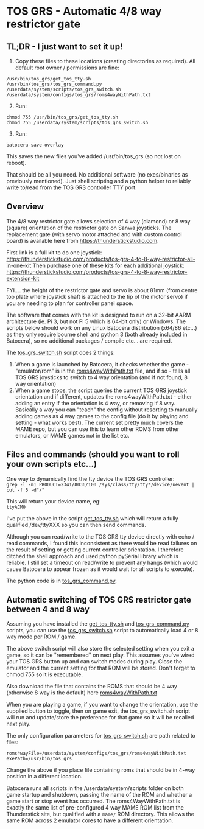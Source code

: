 # TOS GRS - Automatic 4/8 way restrictor gate

## TL;DR - I just want to set it up!

1.  Copy these files to these locations (creating directories as required). All default root owner / permissions are fine:
```
/usr/bin/tos_grs/get_tos_tty.sh
/usr/bin/tos_grs/tos_grs_command.py
/userdata/system/scripts/tos_grs_switch.sh
/userdata/system/configs/tos_grs/roms4wayWithPath.txt
```  
2. Run:  
```
chmod 755 /usr/bin/tos_grs/get_tos_tty.sh
chmod 755 /userdata/system/scripts/tos_grs_switch.sh
```  

3. Run:
```
batocera-save-overlay
```  
This saves the new files you've added /usr/bin/tos_grs (so not lost on reboot).  

That should be all you need. No additional software (no exes/binaries as previously mentioned). Just shell scripting and a python helper to reliably write to/read from the TOS GRS controller TTY port.  

## Overview

The 4/8 way restrictor gate allows selection of 4 way (diamond) or 8 way (square) orientation of the restrictor gate on Sanwa joysticks.  The replacement gate (with servo motor attached and with custom control board) is available here from https://thunderstickstudio.com.

First link is a full kit to do one joystick: https://thunderstickstudio.com/products/tos-grs-4-to-8-way-restrictor-all-in-one-kit
Then purchase one of these kits for each additional joystick: https://thunderstickstudio.com/products/tos-grs-4-to-8-way-restrictor-extension-kit

FYI.... the height of the restrictor gate and servo is about 81mm (from centre top plate where joystick shaft is attached to the tip of the motor servo) if you are needing to plan for controller panel space.

The software that comes with the kit is designed to run on a 32-bit AARM architecture (ie. Pi 3, but not Pi 5 which is 64-bit only) or Windows.  The scripts below should work on any Linux Batocera distribution (x64/86 etc...) as they only require bourne shell and python 3 (both already included in Batocera), so no additional packages / compile etc... are required.

The [tos_grs_switch.sh](https://github.com/DaveBullet1050/BatoceraHelpers/blob/main/userdata/system/scripts/tos_grs_switch.sh) script does 2 things:
1. When a game is launched by Batocera, it checks whether the game - "emulator/rom" is in the [roms4wayWithPath.txt](https://github.com/DaveBullet1050/BatoceraHelpers/blob/main/userdata/system/configs/tos_grs/roms4wayWithPath.txt) file, and if so - tells all  TOS GRS joysticks to switch to 4 way orientation (and if not found, 8 way orientation)  
2. When a game stops, the script queries the current TOS GRS joystick orientation and if different, updates the roms4wayWithPath.txt - either adding an entry if the orientation is 4 way, or removing if 8 way. Basically a way you can "teach" the config without resorting to manually adding games as 4 way games to the config file (do it by playing and setting - what works best).  The current set pretty much covers the MAME repo, but you can use this to learn other ROMS from other emulators, or MAME games not in the list etc.  

## Files and commands (should you want to roll your own scripts etc...)

One way to dynamically find the tty device the TOS GRS controller:  
`grep -l -m1 PRODUCT=2341/8036/100 /sys/class/tty/tty*/device/uevent | cut -f 5 -d"/"`  

This will return your device name, eg:  
`ttyACM0`  

I've put the above in the script [get_tos_tty.sh](https://github.com/DaveBullet1050/BatoceraHelpers/blob/main/usr/bin/tos_grs/get_tos_tty.sh) which will return a fully qualified /dev/ttyXXX so you can then send commands.  

Although you can read/write to the TOS GRS tty device directly with echo / read commands, I found this inconsistent as there would be read failures on the result of setting or getting current controller orientation.  I therefore ditched the shell approach and used python pySerial library which is reliable. I still set a timeout on read/write to prevent any hangs (which would cause Batocera to appear frozen as it would wait for all scripts to execute).

The python code is in [tos_grs_command.py](https://github.com/DaveBullet1050/BatoceraHelpers/blob/main/usr/bin/tos_grs/tos_grs_command.py).

## Automatic switching of TOS GRS restrictor gate between 4 and 8 way

Assuming you have installed the [get_tos_tty.sh](https://github.com/DaveBullet1050/BatoceraHelpers/blob/main/usr/bin/tos_grs/get_tos_tty.sh) and [tos_grs_command.py](https://github.com/DaveBullet1050/BatoceraHelpers/blob/main/usr/bin/tos_grs/tos_grs_command.py) scripts, you can use the [tos_grs_switch.sh](https://github.com/DaveBullet1050/BatoceraHelpers/blob/main/userdata/system/scripts/tos_grs_switch.sh) script to automatically load 4 or 8 way mode per ROM / game.  

The above switch script will also store the selected setting when you exit a game, so it can be "remembered" on next play.  This assumes you've wired your TOS GRS button up and can switch modes during play.  Close the emulator and the current setting for that ROM will be stored.  Don't forget to chmod 755 so it is executable.

Also download the file that contains the ROMS that should be 4 way (otherwise 8 way is the default) here [roms4wayWithPath.txt](https://github.com/DaveBullet1050/BatoceraHelpers/blob/main/userdata/system/configs/tos_grs/roms4wayWithPath.txt)  

When you are playing a game, if you want to change the orientation, use the supplied button to toggle, then on game exit, the tos_grs_switch.sh script will run and update/store the preference for that game so it will be recalled next play.

The only configuration parameters for [tos_grs_switch.sh](https://github.com/DaveBullet1050/BatoceraHelpers/blob/main/userdata/system/scripts/tos_grs_switch.sh) are path related to files:  
```
roms4wayFile=/userdata/system/configs/tos_grs/roms4wayWithPath.txt
exePath=/usr/bin/tos_grs
```  
Change the above if you place file containing roms that should be in 4-way position in a different location.

Batocera runs all scripts in the /userdata/system/scripts folder on both game startup and shutdown, passing the name of the ROM and whether a game start or stop event has occurred.  The roms4WayWithPath.txt is exactly the same list of pre-configured 4 way MAME ROM list from the Thunderstick site, but qualified with a `mame/` ROM directory. This allows the same ROM across 2 emulator cores to have a different orientation. 
